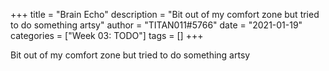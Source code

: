 +++
title = "Brain Echo"
description = "Bit out of my comfort zone but tried to do something artsy"
author = "TITAN011#5766"
date = "2021-01-19"
categories = ["Week 03: TODO"]
tags = []
+++

Bit out of my comfort zone but tried to do something artsy
